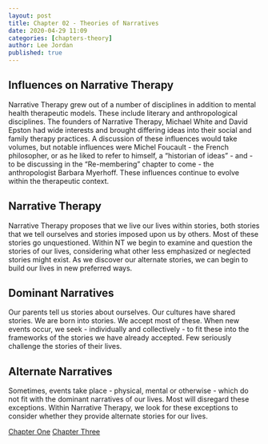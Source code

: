```yaml
---
layout: post
title: Chapter 02 - Theories of Narratives
date: 2020-04-29 11:09
categories: [chapters-theory]
author: Lee Jordan
published: true
---
```


<h2>Influences on Narrative Therapy</h2>

Narrative Therapy grew out of a number of disciplines in addition to mental health therapeutic models. These include literary and anthropological disciplines. The founders of Narrative Therapy, Michael White and David Epston had wide interests and brought differing ideas into their social and family therapy practices. A discussion of these influences would take volumes, but notable influences were Michel Foucault - the French philosopher, or as he liked to refer to himself, a “historian of ideas” - and - to be discussing in the “Re-membering” chapter to come - the anthropologist Barbara Myerhoff. These influences continue to evolve within the therapeutic context.

<h2>Narrative Therapy</h2>

Narrative Therapy proposes that we live our lives within stories, both stories that we tell ourselves and stories imposed upon us by others. Most of these stories go unquestioned. Within NT we begin to examine and question the stories of our lives, considering what other less emphasized or neglected stories might exist. As we discover our alternate stories, we can begin to build our lives in new preferred ways.

<h2>Dominant Narratives</h2>

Our parents tell us stories about ourselves. Our cultures have shared stories. We are born into stories. We accept most of these. When new events occur, we seek - individually and collectively - to fit these into the frameworks of the stories we have already accepted. Few seriously challenge the stories of their lives.

<h2>Alternate Narratives</h2>

Sometimes, events take place - physical, mental or otherwise - which do not fit with the dominant narratives of our lives. Most will disregard these exceptions. Within Narrative Therapy, we look for these exceptions to consider whether they provide alternate stories for our lives.

<div class="pagination">
    <a class="pagination-item older" href="https://therapy.geraldleejordan.com/chapter-01/">Chapter One</a>
      <a class="pagination-item newer" href="https://therapy.geraldleejordan.com/chapter-03/">Chapter Three</a>
</div>
